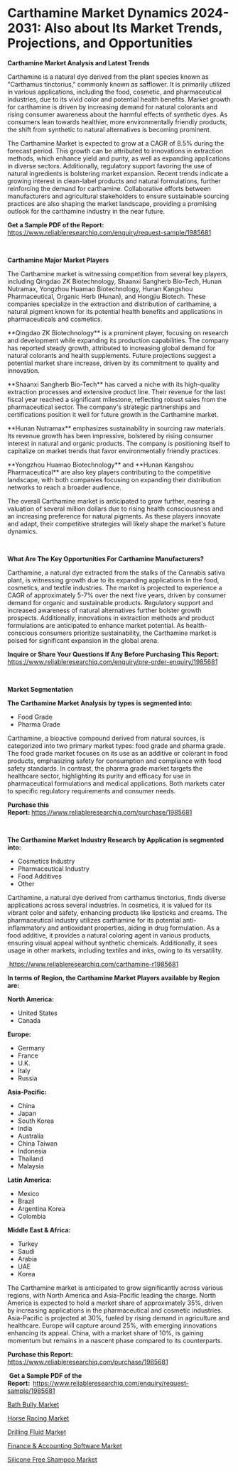 <p><h1>Carthamine Market Dynamics 2024-2031: Also about Its Market Trends, Projections, and Opportunities</h1></p><p><strong>Carthamine Market Analysis and Latest Trends</strong></p>
<p><p>Carthamine is a natural dye derived from the plant species known as "Carthamus tinctorius," commonly known as safflower. It is primarily utilized in various applications, including the food, cosmetic, and pharmaceutical industries, due to its vivid color and potential health benefits. Market growth for carthamine is driven by increasing demand for natural colorants and rising consumer awareness about the harmful effects of synthetic dyes. As consumers lean towards healthier, more environmentally friendly products, the shift from synthetic to natural alternatives is becoming prominent.</p><p>The Carthamine Market is expected to grow at a CAGR of 8.5% during the forecast period. This growth can be attributed to innovations in extraction methods, which enhance yield and purity, as well as expanding applications in diverse sectors. Additionally, regulatory support favoring the use of natural ingredients is bolstering market expansion. Recent trends indicate a growing interest in clean-label products and natural formulations, further reinforcing the demand for carthamine. Collaborative efforts between manufacturers and agricultural stakeholders to ensure sustainable sourcing practices are also shaping the market landscape, providing a promising outlook for the carthamine industry in the near future.</p></p>
<p><strong>Get a Sample PDF of the Report:&nbsp;</strong> <a href="https://www.reliableresearchiq.com/enquiry/request-sample/1985681?utm_campaign=101&utm_medium=2&utm_source=Github&utm_content=ia&utm_term=15112024&utm_id=carthamine">https://www.reliableresearchiq.com/enquiry/request-sample/1985681</a></p>
<p>&nbsp;</p>
<p><strong>Carthamine Major Market Players</strong></p>
<p><p>The Carthamine market is witnessing competition from several key players, including Qingdao ZK Biotechnology, Shaanxi Sangherb Bio-Tech, Hunan Nutramax, Yongzhou Huamao Biotechnology, Hunan Kangshou Pharmaceutical, Organic Herb (Hunan), and Hongjiu Biotech. These companies specialize in the extraction and distribution of carthamine, a natural pigment known for its potential health benefits and applications in pharmaceuticals and cosmetics.</p><p>**Qingdao ZK Biotechnology** is a prominent player, focusing on research and development while expanding its production capabilities. The company has reported steady growth, attributed to increasing global demand for natural colorants and health supplements. Future projections suggest a potential market share increase, driven by its commitment to quality and innovation.</p><p>**Shaanxi Sangherb Bio-Tech** has carved a niche with its high-quality extraction processes and extensive product line. Their revenue for the last fiscal year reached a significant milestone, reflecting robust sales from the pharmaceutical sector. The company's strategic partnerships and certifications position it well for future growth in the Carthamine market.</p><p>**Hunan Nutramax** emphasizes sustainability in sourcing raw materials. Its revenue growth has been impressive, bolstered by rising consumer interest in natural and organic products. The company is positioning itself to capitalize on market trends that favor environmentally friendly practices.</p><p>**Yongzhou Huamao Biotechnology** and **Hunan Kangshou Pharmaceutical** are also key players contributing to the competitive landscape, with both companies focusing on expanding their distribution networks to reach a broader audience.</p><p>The overall Carthamine market is anticipated to grow further, nearing a valuation of several million dollars due to rising health consciousness and an increasing preference for natural pigments. As these players innovate and adapt, their competitive strategies will likely shape the market's future dynamics.</p></p>
<p>&nbsp;</p>
<p><strong>What Are The Key Opportunities For Carthamine Manufacturers?</strong></p>
<p><p>Carthamine, a natural dye extracted from the stalks of the Cannabis sativa plant, is witnessing growth due to its expanding applications in the food, cosmetics, and textile industries. The market is projected to experience a CAGR of approximately 5-7% over the next five years, driven by consumer demand for organic and sustainable products. Regulatory support and increased awareness of natural alternatives further bolster growth prospects. Additionally, innovations in extraction methods and product formulations are anticipated to enhance market potential. As health-conscious consumers prioritize sustainability, the Carthamine market is poised for significant expansion in the global arena.</p></p>
<p><strong>Inquire or Share Your Questions If Any Before Purchasing This Report:</strong> <a href="https://www.reliableresearchiq.com/enquiry/pre-order-enquiry/1985681?utm_campaign=101&utm_medium=2&utm_source=Github&utm_content=ia&utm_term=15112024&utm_id=carthamine">https://www.reliableresearchiq.com/enquiry/pre-order-enquiry/1985681</a></p>
<p>&nbsp;</p>
<p><strong>Market Segmentation</strong></p>
<p><strong>The Carthamine Market Analysis by types is segmented into:</strong></p>
<p><ul><li>Food Grade</li><li>Pharma Grade</li></ul></p>
<p><p>Carthamine, a bioactive compound derived from natural sources, is categorized into two primary market types: food grade and pharma grade. The food grade market focuses on its use as an additive or colorant in food products, emphasizing safety for consumption and compliance with food safety standards. In contrast, the pharma grade market targets the healthcare sector, highlighting its purity and efficacy for use in pharmaceutical formulations and medical applications. Both markets cater to specific regulatory requirements and consumer needs.</p></p>
<p><strong>Purchase this Report:&nbsp;</strong><a href="https://www.reliableresearchiq.com/purchase/1985681?utm_campaign=101&utm_medium=2&utm_source=Github&utm_content=ia&utm_term=15112024&utm_id=carthamine">https://www.reliableresearchiq.com/purchase/1985681</a></p>
<p>&nbsp;</p>
<p><strong>The Carthamine Market Industry Research by Application is segmented into:</strong></p>
<p><ul><li>Cosmetics Industry</li><li>Pharmaceutical Industry</li><li>Food Additives</li><li>Other</li></ul></p>
<p><p>Carthamine, a natural dye derived from carthamus tinctorius, finds diverse applications across several industries. In cosmetics, it is valued for its vibrant color and safety, enhancing products like lipsticks and creams. The pharmaceutical industry utilizes carthamine for its potential anti-inflammatory and antioxidant properties, aiding in drug formulation. As a food additive, it provides a natural coloring agent in various products, ensuring visual appeal without synthetic chemicals. Additionally, it sees usage in other markets, including textiles and inks, owing to its versatility.</p></p>
<p><a href="https://www.reliableresearchiq.com/carthamine-r1985681?utm_campaign=101&utm_medium=2&utm_source=Github&utm_content=ia&utm_term=15112024&utm_id=carthamine">&nbsp;https://www.reliableresearchiq.com/carthamine-r1985681</a></p>
<p><strong>In terms of Region, the Carthamine Market Players available by Region are:</strong></p>
<p>
    <p> <strong> North America: </strong>
        <ul>
            <li>United States</li>
            <li>Canada</li>
        </ul>
        </p> 
    <p> <strong> Europe: </strong>
        <ul>
            <li>Germany</li>
            <li>France</li>
            <li>U.K.</li>
            <li>Italy</li>
            <li>Russia</li>
        </ul>
        </p> 
    <p> <strong> Asia-Pacific: </strong>
        <ul>
            <li>China</li>
            <li>Japan</li>
            <li>South Korea</li>
            <li>India</li>
            <li>Australia</li>
            <li>China Taiwan</li>
            <li>Indonesia</li>
            <li>Thailand</li>
            <li>Malaysia</li>
        </ul>
        </p> 
    <p> <strong> Latin America: </strong>
        <ul>
            <li>Mexico</li>
            <li>Brazil</li>
            <li>Argentina Korea</li>
            <li>Colombia</li>
        </ul>
        </p> 
    <p> <strong> Middle East & Africa: </strong>
        <ul>
            <li>Turkey</li>
            <li>Saudi</li>
            <li>Arabia</li>
            <li>UAE</li>
            <li>Korea</li>
        </ul>
    </p>
    </p>
<p><p>The Carthamine market is anticipated to grow significantly across various regions, with North America and Asia-Pacific leading the charge. North America is expected to hold a market share of approximately 35%, driven by increasing applications in the pharmaceutical and cosmetic industries. Asia-Pacific is projected at 30%, fueled by rising demand in agriculture and healthcare. Europe will capture around 25%, with emerging innovations enhancing its appeal. China, with a market share of 10%, is gaining momentum but remains in a nascent phase compared to its counterparts.</p></p>
<p><strong>Purchase this Report: </strong><a href="https://www.reliableresearchiq.com/purchase/1985681?utm_campaign=101&utm_medium=2&utm_source=Github&utm_content=ia&utm_term=15112024&utm_id=carthamine">https://www.reliableresearchiq.com/purchase/1985681</a></p>
<p>&nbsp;<strong>Get a Sample PDF of the Report:&nbsp;&nbsp;</strong><a href="https://www.reliableresearchiq.com/enquiry/request-sample/1985681?utm_campaign=101&utm_medium=2&utm_source=Github&utm_content=ia&utm_term=15112024&utm_id=carthamine">https://www.reliableresearchiq.com/enquiry/request-sample/1985681</a></p>
<p><strong></strong></p>
<p><p><a href="https://www.linkedin.com/pulse/bath-bully-market-evolution-key-trends-regional-dynamics-lkqqe?utm_campaign=101&utm_medium=2&utm_source=Github&utm_content=ia&utm_term=15112024&utm_id=carthamine">Bath Bully Market</a></p><p><a href="https://issuu.com/reportprime-2/docs/horse-racing-market-size-2030.pptx_83b497e5405c6d?utm_campaign=101&utm_medium=2&utm_source=Github&utm_content=ia&utm_term=15112024&utm_id=carthamine">Horse Racing Market</a></p><p><a href="https://github.com/WayneHopkins413/Market-Research-Report-List-1/blob/main/drilling-fluid-market.md?utm_campaign=101&utm_medium=2&utm_source=Github&utm_content=ia&utm_term=15112024&utm_id=carthamine">Drilling Fluid Market</a></p><p><a href="https://issuu.com/reportprime-2/docs/finance-accounting-software-market-_973cf63d5a3adb?utm_campaign=101&utm_medium=2&utm_source=Github&utm_content=ia&utm_term=15112024&utm_id=carthamine">Finance & Accounting Software Market</a></p><p><a href="https://www.linkedin.com/pulse/silicone-free-shampoo-market-global-regional-analysis-b9dae?utm_campaign=101&utm_medium=2&utm_source=Github&utm_content=ia&utm_term=15112024&utm_id=carthamine">Silicone Free Shampoo Market</a></p></p>